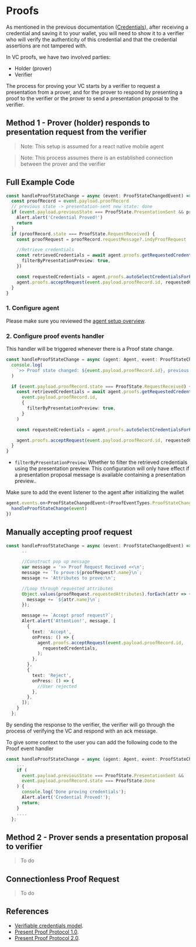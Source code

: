 # Proofs

As mentioned in the previous documentation ([Credentials](5-credentials.md)), after receiving a credential and saving it to your wallet, you will need to show it to a verifier who will verify the authenticity of this credential and that the credential assertions are not tampered with.

In VC proofs, we have two involved parties:

- Holder (prover)
- Verifier

The process for proving your VC starts by a verifier to request a presentation from a prover, and for the prover to respond by presenting a proof to the verifier or the prover to send a presentation proposal to the verifier.

## Method 1 - Prover (holder) responds to presentation request from the verifier

> Note: This setup is assumed for a react native mobile agent

> Note: This process assumes there is an established connection between the prover and the verifier

## Full Example Code

```ts
const handleProofStateChange = async (event: ProofStateChangedEvent) => {
  const proofRecord = event.payload.proofRecord
  // previous state -> presentation-sent new state: done
  if (event.payload.previousState === ProofState.PresentationSent && proofRecord.state === ProofState.Done) {
    Alert.alert('Credential Proved!')
    return
  }
  if (proofRecord.state === ProofState.RequestReceived) {
    const proofRequest = proofRecord.requestMessage?.indyProofRequest

    //Retrieve credentials
    const retrievedCredentials = await agent.proofs.getRequestedCredentialsForProofRequest(proofRecord.id, {
      filterByPresentationPreview: true,
    })

    const requestedCredentials = agent.proofs.autoSelectCredentialsForProofRequest(retrievedCredentials)
    agent.proofs.acceptRequest(event.payload.proofRecord.id, requestedCredentials)
  }
}
```

### 1. Configure agent

Please make sure you reviewed the [agent setup overview](0-agent.md).

### 2. Configure proof events handler

This handler will be triggered whenever there is a Proof state change.

```ts
const handleProofStateChange = async (agent: Agent, event: ProofStateChangedEvent) => {
  console.log(
    `>> Proof state changed: ${event.payload.proofRecord.id}, previous state -> ${event.payload.previousState} new state: ${event.payload.proofRecord.state}`
  )

  if (event.payload.proofRecord.state === ProofState.RequestReceived) {
    const retrievedCredentials = await agent.proofs.getRequestedCredentialsForProofRequest(
      event.payload.proofRecord.id,
      {
        filterByPresentationPreview: true,
      }
    )

    const requestedCredentials = agent.proofs.autoSelectCredentialsForProofRequest(retrievedCredentials)

    agent.proofs.acceptRequest(event.payload.proofRecord.id, requestedCredentials)
  }
}
```

- `filterByPresentationPreview`: Whether to filter the retrieved credentials using the presentation preview. This configuration will only have effect if a presentation proposal message is available containing a presentation preview..

Make sure to add the event listener to the agent after initializing the wallet

```ts
agent.events.on<ProofStateChangedEvent>(ProofEventTypes.ProofStateChanged, (event) => {
  handleProofStateChange(event)
})
```

## Manually accepting proof request

```ts
const handleProofStateChange = async (event: ProofStateChangedEvent) => {
      ..

      //Construct pop up message
      var message = '>> Proof Request Recieved <<\n';
      message += `To prove:${proofRequest?.name}\n`;
      message += 'Attributes to prove:\n';

      //Loop through requested attributes
      Object.values(proofRequest.requestedAttributes).forEach(attr => {
        message += `${attr.name}\n`;
      });

      message += `Accept proof request?`;
      Alert.alert('Attention!', message, [
        {
          text: 'Accept',
          onPress: () => {
            agent.proofs.acceptRequest(event.payload.proofRecord.id,
              requestedCredentials,
            );
          },
        },
        {
          text: 'Reject',
          onPress: () => {
            //User rejected
          },
        },
      ]);
    }
  };
```

By sending the response to the verifier, the verifier will go through the process of verifying the VC and respond with an ack message.

To give some context to the user you can add the following code to the Proof event handler

```ts
const handleProofStateChange = async (agent: Agent, event: ProofStateChangedEvent) => {
    ...
    if (
      event.payload.previousState === ProofState.PresentationSent &&
      event.payload.proofRecord.state === ProofState.Done
    ) {
      console.log('Done proving credentials');
      Alert.alert('Credential Proved!');
      return;
    }
    ....
  };
```

## Method 2 - Prover sends a presentation proposal to verifier

> To do

## Connectionless Proof Request

> To do

## References

- [Verifiable credentials model](https://www.w3.org/TR/vc-data-model/).
- [Present Proof Protocol 1.0](https://github.com/hyperledger/aries-rfcs/blob/main/features/0037-present-proof/README.md).
- [Present Proof Protocol 2.0](https://github.com/hyperledger/aries-rfcs/blob/main/features/0454-present-proof-v2/README.md).
